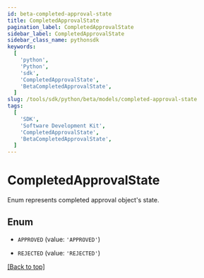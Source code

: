 ```yaml
---
id: beta-completed-approval-state
title: CompletedApprovalState
pagination_label: CompletedApprovalState
sidebar_label: CompletedApprovalState
sidebar_class_name: pythonsdk
keywords:
  [
    'python',
    'Python',
    'sdk',
    'CompletedApprovalState',
    'BetaCompletedApprovalState',
  ]
slug: /tools/sdk/python/beta/models/completed-approval-state
tags:
  [
    'SDK',
    'Software Development Kit',
    'CompletedApprovalState',
    'BetaCompletedApprovalState',
  ]
---
```


# CompletedApprovalState

Enum represents completed approval object's state.

## Enum

- `APPROVED` (value: `'APPROVED'`)

- `REJECTED` (value: `'REJECTED'`)

[[Back to top]](#)
